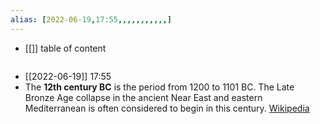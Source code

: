 ```yaml
---
alias: [2022-06-19,17:55,,,,,,,,,,,]
---
```

- [[]]
table of content
```toc
```

- [[2022-06-19]] 17:55
- The **12th century BC** is the period from 1200 to 1101 BC. The Late Bronze Age collapse in the ancient Near East and eastern Mediterranean is often considered to begin in this century.
[Wikipedia](https://en.wikipedia.org/wiki/12th%20century%20BC)